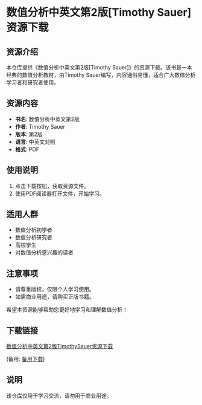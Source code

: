 # 数值分析中英文第2版[Timothy Sauer] 资源下载

## 资源介绍

本仓库提供《数值分析中英文第2版[Timothy Sauer]》的资源下载。该书是一本经典的数值分析教材，由Timothy Sauer编写，内容通俗易懂，适合广大数值分析学习者和研究者使用。

## 资源内容

- **书名**: 数值分析中英文第2版
- **作者**: Timothy Sauer
- **版本**: 第2版
- **语言**: 中英文对照
- **格式**: PDF

## 使用说明

1. 点击下载按钮，获取资源文件。
2. 使用PDF阅读器打开文件，开始学习。

## 适用人群

- 数值分析初学者
- 数值分析研究者
- 高校学生
- 对数值分析感兴趣的读者

## 注意事项

- 请尊重版权，仅限个人学习使用。
- 如需商业用途，请购买正版书籍。

希望本资源能够帮助您更好地学习和理解数值分析！

## 下载链接
[数值分析中英文第2版TimothySauer资源下载](https://pan.quark.cn/s/5cae72af4283) 

(备用: [备用下载](https://pan.baidu.com/s/19E90sULdKWJ0AkRFiHC4cA?pwd=1234))

## 说明

该仓库仅用于学习交流，请勿用于商业用途。
